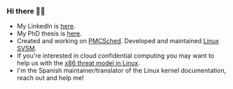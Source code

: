 ### Hi there 👋🐧

- My LinkedIn is [here](https://www.linkedin.com/in/carlos-bilbao-kernel/).
- My PhD thesis is [here](https://github.com/Zildj1an/phd-thesis/blob/main/thesis-carlos-bilbao.pdf).
- Created and working on [PMCSched](https://github.com/jcsaezal/pmctrack/releases/tag/v3.0). Developed and maintained [Linux SVSM](https://github.com/AMDESE/linux-svsm).
- If you're interested in cloud confidential computing you may want to help us with the [x86 threat model in Linux](https://docs.kernel.org/security/snp-tdx-threat-model.html). 
- I'm the Spanish maintainer/translator of the Linux kernel documentation, reach out and help me!
